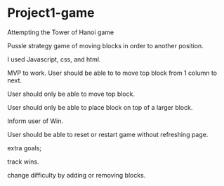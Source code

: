 # Project1-game
Attempting the Tower of Hanoi game

Pussle strategy game of moving blocks in order to another position.

I used Javascript, css, and html.


MVP to work.
User should be able to to move top block from 1 column to next.

User should only be able to move top block. 

User should only be able to place block on top of a larger block.

Inform user of Win.

User should be able to reset or restart game without refreshing page.


extra goals;

track wins.

change difficulty by adding or removing blocks.


